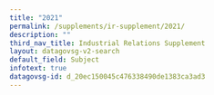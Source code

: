 ```yaml
---
title: "2021"
permalink: /supplements/ir-supplement/2021/
description: ""
third_nav_title: Industrial Relations Supplement
layout: datagovsg-v2-search
default_field: Subject
infotext: true
datagovsg-id: d_20ec150045c476338490de1383ca3ad3
---
```

